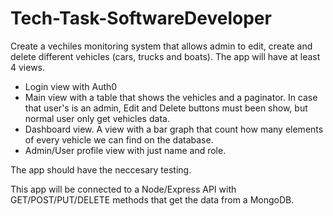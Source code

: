 # Tech-Task-SoftwareDeveloper

Create a vechiles monitoring system that allows admin to edit, create and delete different vehicles (cars, trucks and boats). The app will have at least 4 views.

- Login view with Auth0
- Main view with a table that shows the vehicles and a paginator. In case that user's is an admin, Edit and Delete buttons must been show, but normal user only get vehicles data.
- Dashboard view. A view with a bar graph that count how many elements of every vehicle we can find on the database.
- Admin/User profile view with just name and role.

The app should have the neccesary testing.

This app will be connected to a Node/Express API with GET/POST/PUT/DELETE methods that get the data from a MongoDB.
